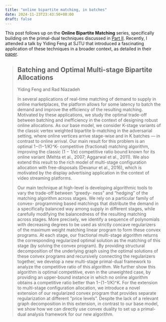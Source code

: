 ```yaml
---
title: "online bipartite matching, in batches"
date: 2024-11-23T23:43:50+08:00
draft: false
---
```


This post follows up on the **Online Bipartite Matching** series, specifically building on the primal-dual techniques discussed in [Part II](/posts/online_matching_1/). Recently, I attended a talk by Yiding Feng at SJTU that introduced a fascinating application of these techniques in a broader context, as detailed in their [paper](https://papers.ssrn.com/sol3/papers.cfm?abstract_id=3689448).

> ## Batching and Optimal Multi-stage Bipartite Allocations
>
> Yiding Feng and Rad Niazadeh
>
> In several applications of real-time matching of demand to supply in online marketplaces, the platform allows for some latency to batch the demand and improve the efficiency of the resulting matching. Motivated by these applications, we study the optimal trade-off between batching and inefficiency in the context of designing robust online allocations. As our base model, we consider K-stage variants of the classic vertex weighted bipartite b-matching in the adversarial setting, where online vertices arrive stage-wise and in K batches — in contrast to online arrival. Our main result for this problem is an optimal 1−(1−1/K)^K- competitive (fractional) matching algorithm, improving the classic (1 − 1/e) competitive ratio bound known for its online variant (Mehta et al., 2007; Aggarwal et al., 2011). We also extend this result to the rich model of multi-stage configuration allocation with free-disposals (Devanur et al., 2016), which is motivated by the display advertising application in the context of video streaming platforms.
>
> Our main technique at high-level is developing algorithmic tools to vary the trade-off between “greedy- ness” and “hedging” of the matching algorithm across stages. We rely on a particular family of convex- programming based matchings that distribute the demand in a specifically balanced way among supply in different stages, while carefully modifying the balancedness of the resulting matching across stages. More precisely, we identify a sequence of polynomials with decreasing degrees to be used as strictly concave regularizers of the maximum weight matching linear program to form these convex programs. At each stage, our fractional multi-stage algorithm returns the corresponding regularized optimal solution as the matching of this stage (by solving the convex program). By providing structural decomposition of the underlying graph using the optimal solutions of these convex programs and recursively connecting the regularizers together, we develop a new multi-stage primal-dual framework to analyze the competitive ratio of this algorithm. We further show this algorithm is optimal competitive, even in the unweighted case, by providing an upper-bound instance in which no online algorithm obtains a competitive ratio better than 1−(1−1/K)^K. For the extension to multi-stage configuration allocation, we introduce a novel extension of our regularized convex program that provides separate regularization at different ”price levels”. Despite the lack of a relevant graph decomposition in this extension, in contrast to our base model, we show how we can directly use convex duality to set up a primal-dual analysis framework for our new algorithm.
